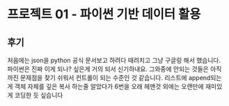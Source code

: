 # 프로젝트 01 - 파이썬 기반 데이터 활용

## 후기
처음에는 json을 python 공식 문서보고 하려다 때려치고 그냥 구글링 해서 했습니다.
파이썬은 진짜 이게 되나? 싶은게 거의 되서 신기하내요. 그와중에 안되는 것들은 아직까진
문제점을 찾기 쉬워서 컨트롤이 되는 수준인 것 같습니다. 리스트에 append되는게 객체 자체를
깊은 복사 하는줄 알았다가 6번을 오래 헤맨것 외에는 오랜만에 재미있게 코딩한 듯 싶습니다

 